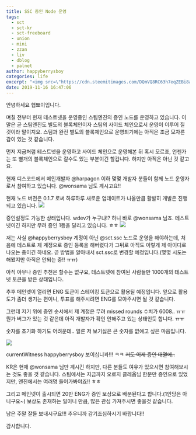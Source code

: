 ```yaml
---
title: SSC 증인 Node 운영
tags:
  - sct
  - sct-kr
  - sct-freeboard
  - union
  - mini
  - zzan
  - liv
  - dblog
  - palnet
author: happyberrysboy
categories: life
excerpt: "<img src=\"https://cdn.steemitimages.com/DQmVQ8RC63h7eqZEBi8a6wg8PxqMLEsnWW32Fio3dtNsMbS/image.png\" />\r\n안녕하세요 햅뽀이입니다.  며칠 전부터 현재 테스트넷을 운영중인 스팀엔진의 증인 노드를 운영하고 있습니다.  이말은 곧 스팀엔진도 별도의 블록체인이자 스팀의 사이드 체인으로서 운영이 이루어 질 것이라 말이지요. 스팀과 완전 별도의 블록체인으로 운영되기에는 아직은 조금 모자른 감이 있는 것 같습니다.   먼저 지금처럼 테스트넷을 운영하고 사이드 체인으로 운영....."
date: 2019-11-16 16:47:06
---
```


안녕하세요 햅뽀이입니다.

며칠 전부터 현재 테스트넷을 운영중인 스팀엔진의 증인 노드를 운영하고 있습니다.  이말은 곧 스팀엔진도 별도의 블록체인이자 스팀의 사이드 체인으로서 운영이 이루어 질 것이라 말이지요. 스팀과 완전 별도의 블록체인으로 운영되기에는 아직은 조금 모자른 감이 있는 것 같습니다. 

먼저 지금처럼 테스트넷을 운영하고 사이드 체인으로 운영해본 뒤 혹시 모르죠, 언젠가는 또 별개의 블록체인으로 갈수도 있는 부분이긴 할겁니다. 하지만 아직은 아닌 것 같고요.

현재 디스코드에서 메인개발자 @harpagon  이하 몇몇 개발자 분들이 함께 노드 운영자로서 참여하고 있습니다. @wonsama 님도 계시고요!!

현재 노드 버전은 0.1.7 로써 하루하루 새로운 업데이트가 나올만큼 활발히 개발은 진행되고 있습니다. 
![](https://cdn.steemitimages.com/DQmVQ8RC63h7eqZEBi8a6wg8PxqMLEsnWW32Fio3dtNsMbS/image.png)

증인설정도 가능한 상태입니다. wdev가 누구냐!? 하니 바로 @wonsama 님죠. 테스트넷이긴 하지만 무려 증인 1등을 달리고 있습니다. ㅎㅎ
![](https://cdn.steemitimages.com/DQmWpiwJkrDwgjnkwG8JHMw1uCYKjt8gXu2yHwvRJrQ5KT9/image.png)

저는 사실  @happyberrysboy 계정이 아닌 @sct.ssc 노드로 운영을 해야하는데, 처음에 테스트로 제 계정으로 증인 등록을 해버렸다가 그뒤로 아직도 이렇게 제 아이디로 나오는 중이긴 하네요. 곧 방법을 알아내서 sct.ssc로 변경할 예정입니다.(몇몇 시도는 해봤지만 아직은 안되는 중!! ㅠㅠ)

아직 아무나 증인 추천은 할수는 없구요, 테스트넷에 참여된 사람들만 1000개의 테스트넷 토큰을 받은 상태입니다.

추후 메인넷이 열리면 ENG 토큰이 스테이킹 토큰으로 활용될 예정입니다. 앞으로 활용도가 좀더 생기는 편이니, 투표를 해주시려면 ENG를 모아주시면 될 것 같습니다.

그런데 저기 위에 증인 순서에서 제 계정은 무려 missed rounds 수치가 6008.. ㅠㅠ 뭔가 버그가 있는 것 같은데 아직 개발자가 확인 안해주고 있는 상태인듯 합니다. ㅠㅠ

숫자를 초기화 하기도 어려운데.. 얼른 저 보기싫은 큰 숫자를 없애고 싶은 마음입니다.

![](https://cdn.steemitimages.com/DQmW5kCfXfykZnD6GabZ3cdcJEibtRCvqtVyzHUVw5v6x6C/image.png)

currentWitness happyberrysboy 보이십니꽈!!! ㅋㅋ ~~저도 이제 증인 대열에..~~

KR은 현재 @wonsama 님만 계시긴 하지만, 다른 분들도 여유가 있으시면 참여해보시는 것도 좋을 것 같습니다. 스팀에서는 지금까지 오로지 클레옵님 한분만 증인으로 있었지만, 엔진에서는 여러명 들어가봐야죠!! ㅎㅎ

그리고 메인넷이 출시되면 20만 ENG가 증인 보상으로 배분된다고 합니다.(1인당은 아니구요~) 보상도 존재하는 일이니 만큼, 많은 관심 가져주시면 좋을것 같습니다.

남은 주말 잘들 보내시구요!!! 추우니까 감기조심하시기 바랍니다!!

감사합니다.